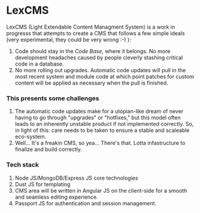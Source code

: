 # LexCMS

LexCMS (Light Extendable Content Managment System) is a work in progresss that attempts to create a CMS that follows a few simple ideals (very experimental, they could be very wrong :-) ):
1. Code should stay in the _Code Base_, where it belongs. No more development headaches caused by people cleverly stashing critical code in a database.
2. No more rolling out upgrades. Automatic code updates will pull in the most recent system and module code at which point patches for custom content will be applied as necessary when the pull is finished.

### This presents some challenges
1. The automatic code updates make for a utopian-like dream of never having to go through "upgrades" or "hotfixes," but this model often leads to an inherently unstable product if not implemented correctly. So, in light of this: care needs to be taken to ensure a stable and scaleable eco-system.
2. Well... It's a freakin CMS, so yea... There's that. Lotta infastructure to finalize and build correctly.

### Tech stack
1. Node JS/MongoDB/Express JS core technologies
2. Dust JS for templating
3. CMS area will be written in Angular JS on the client-side for a smooth and seamless editing experience.
4. Passport JS for authentication and session management.
